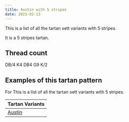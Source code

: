 ```yaml
---
title: Austin with 5 stripes
date: 2023-02-13
---
```

This is a list of all the tartan sett variants with 5 stripes.

It is a 5 stripes tartan.


## Thread count
DB/4 K4 DB4 G9 K/2

## Examples of this tartan pattern
For This is a list of all the tartan sett variants with 5 stripes.

| Tartan Variants |
|---------------|
| [Austin](/variants/db/4/k4/db4/g9/k/2-db00004c-g004c00-k000000/)||
